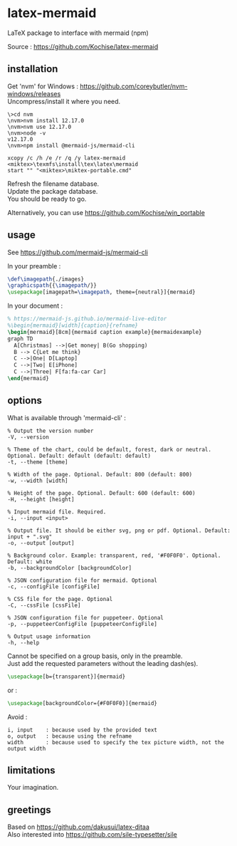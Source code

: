# latex-mermaid
LaTeX package to interface with mermaid (npm)

Source : https://github.com/Kochise/latex-mermaid

## installation

Get 'nvm' for Windows : https://github.com/coreybutler/nvm-windows/releases<br>
Uncompress/install it where you need.<br>

```batch
\>cd nvm
\nvm>nvm install 12.17.0
\nvm>nvm use 12.17.0
\nvm>node -v
v12.17.0
\nvm>npm install @mermaid-js/mermaid-cli

xcopy /c /h /e /r /q /y latex-mermaid <miktex>\texmfs\install\tex\latex\mermaid
start "" "<miktex>\miktex-portable.cmd"
```

Refresh the filename database.<br>
Update the package database.<br>
You should be ready to go.<br>

Alternatively, you can use https://github.com/Kochise/win_portable

## usage

See https://github.com/mermaid-js/mermaid-cli<br>

In your preamble :

```latex
\def\imagepath{./images}
\graphicspath{{\imagepath/}}
\usepackage[imagepath=\imagepath, theme={neutral}]{mermaid}
```

In your document :

```latex
% https://mermaid-js.github.io/mermaid-live-editor
%\begin{mermaid}[width]{caption}{refname}
\begin{mermaid}[8cm]{mermaid caption example}{mermaidexample}
graph TD
  A[Christmas] -->|Get money| B(Go shopping)
  B --> C{Let me think}
  C -->|One| D[Laptop]
  C -->|Two| E[iPhone]
  C -->|Three| F[fa:fa-car Car]
\end{mermaid}
```

## options

What is available through 'mermaid-cli' :

```
% Output the version number
-V, --version

% Theme of the chart, could be default, forest, dark or neutral. Optional. Default: default (default: default)
-t, --theme [theme]

% Width of the page. Optional. Default: 800 (default: 800)
-w, --width [width]

% Height of the page. Optional. Default: 600 (default: 600)
-H, --height [height]

% Input mermaid file. Required.
-i, --input <input>

% Output file. It should be either svg, png or pdf. Optional. Default: input + ".svg"
-o, --output [output]

% Background color. Example: transparent, red, '#F0F0F0'. Optional. Default: white
-b, --backgroundColor [backgroundColor]

% JSON configuration file for mermaid. Optional
-c, --configFile [configFile]

% CSS file for the page. Optional
-C, --cssFile [cssFile]

% JSON configuration file for puppeteer. Optional
-p, --puppeteerConfigFile [puppeteerConfigFile]

% Output usage information
-h, --help
```

Cannot be specified on a group basis, only in the preamble.<br>
Just add the requested parameters without the leading dash(es).<br>

```latex
\usepackage[b={transparent}]{mermaid}
```

or :

```latex
\usepackage[backgroundColor={#F0F0F0}]{mermaid}
```

Avoid :

```
i, input	: because used by the provided text
o, output	: because using the refname
width		: because used to specify the tex picture width, not the output width
```

## limitations

Your imagination.

## greetings

Based on https://github.com/dakusui/latex-ditaa<br>
Also interested into https://github.com/sile-typesetter/sile<br>
